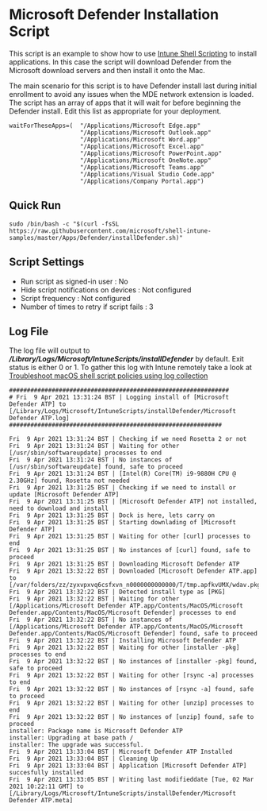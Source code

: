 # Microsoft Defender Installation Script

This script is an example to show how to use [Intune Shell Scripting](https://docs.microsoft.com/en-us/mem/intune/apps/macos-shell-scripts) to install applications. In this case the script will download Defender from the Microsoft download servers and then install it onto the Mac.

The main scenario for this script is to have Defender install last during initial enrollment to avoid any issues when the MDE network extension is loaded. The script
has an array of apps that it will wait for before beginning the Defender install. Edit this list as appropriate for your deployment.

```
waitForTheseApps=(  "/Applications/Microsoft Edge.app"
                    "/Applications/Microsoft Outlook.app"
                    "/Applications/Microsoft Word.app"
                    "/Applications/Microsoft Excel.app"
                    "/Applications/Microsoft PowerPoint.app"
                    "/Applications/Microsoft OneNote.app"
                    "/Applications/Microsoft Teams.app"
                    "/Applications/Visual Studio Code.app"
                    "/Applications/Company Portal.app")
```

## Quick Run

```
sudo /bin/bash -c "$(curl -fsSL https://raw.githubusercontent.com/microsoft/shell-intune-samples/master/Apps/Defender/installDefender.sh)" 
```

## Script Settings

- Run script as signed-in user : No
- Hide script notifications on devices : Not configured
- Script frequency : Not configured
- Number of times to retry if script fails : 3

## Log File

The log file will output to ***/Library/Logs/Microsoft/IntuneScripts/installDefender*** by default. Exit status is either 0 or 1. To gather this log with Intune remotely take a look at  [Troubleshoot macOS shell script policies using log collection](https://docs.microsoft.com/en-us/mem/intune/apps/macos-shell-scripts#troubleshoot-macos-shell-script-policies-using-log-collection)

```
##############################################################
# Fri  9 Apr 2021 13:31:24 BST | Logging install of [Microsoft Defender ATP] to [/Library/Logs/Microsoft/IntuneScripts/installDefender/Microsoft Defender ATP.log]
############################################################

Fri  9 Apr 2021 13:31:24 BST | Checking if we need Rosetta 2 or not
Fri  9 Apr 2021 13:31:24 BST | Waiting for other [/usr/sbin/softwareupdate] processes to end
Fri  9 Apr 2021 13:31:24 BST | No instances of [/usr/sbin/softwareupdate] found, safe to proceed
Fri  9 Apr 2021 13:31:24 BST | [Intel(R) Core(TM) i9-9880H CPU @ 2.30GHz] found, Rosetta not needed
Fri  9 Apr 2021 13:31:25 BST | Checking if we need to install or update [Microsoft Defender ATP]
Fri  9 Apr 2021 13:31:25 BST | [Microsoft Defender ATP] not installed, need to download and install
Fri  9 Apr 2021 13:31:25 BST | Dock is here, lets carry on
Fri  9 Apr 2021 13:31:25 BST | Starting downlading of [Microsoft Defender ATP]
Fri  9 Apr 2021 13:31:25 BST | Waiting for other [curl] processes to end
Fri  9 Apr 2021 13:31:25 BST | No instances of [curl] found, safe to proceed
Fri  9 Apr 2021 13:31:25 BST | Downloading Microsoft Defender ATP
Fri  9 Apr 2021 13:32:22 BST | Downloaded [Microsoft Defender ATP.app] to [/var/folders/zz/zyxvpxvq6csfxvn_n0000000000000/T/tmp.apfkvUMX/wdav.pkg]
Fri  9 Apr 2021 13:32:22 BST | Detected install type as [PKG]
Fri  9 Apr 2021 13:32:22 BST | Waiting for other [/Applications/Microsoft Defender ATP.app/Contents/MacOS/Microsoft Defender.app/Contents/MacOS/Microsoft Defender] processes to end
Fri  9 Apr 2021 13:32:22 BST | No instances of [/Applications/Microsoft Defender ATP.app/Contents/MacOS/Microsoft Defender.app/Contents/MacOS/Microsoft Defender] found, safe to proceed
Fri  9 Apr 2021 13:32:22 BST | Installing Microsoft Defender ATP
Fri  9 Apr 2021 13:32:22 BST | Waiting for other [installer -pkg] processes to end
Fri  9 Apr 2021 13:32:22 BST | No instances of [installer -pkg] found, safe to proceed
Fri  9 Apr 2021 13:32:22 BST | Waiting for other [rsync -a] processes to end
Fri  9 Apr 2021 13:32:22 BST | No instances of [rsync -a] found, safe to proceed
Fri  9 Apr 2021 13:32:22 BST | Waiting for other [unzip] processes to end
Fri  9 Apr 2021 13:32:22 BST | No instances of [unzip] found, safe to proceed
installer: Package name is Microsoft Defender ATP
installer: Upgrading at base path /
installer: The upgrade was successful.
Fri  9 Apr 2021 13:33:04 BST | Microsoft Defender ATP Installed
Fri  9 Apr 2021 13:33:04 BST | Cleaning Up
Fri  9 Apr 2021 13:33:04 BST | Application [Microsoft Defender ATP] succesfully installed
Fri  9 Apr 2021 13:33:05 BST | Writing last modifieddate [Tue, 02 Mar 2021 10:22:11 GMT] to [/Library/Logs/Microsoft/IntuneScripts/installDefender/Microsoft Defender ATP.meta]
```